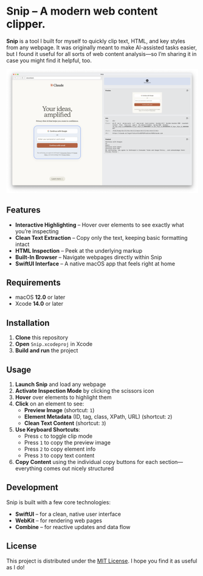 # Snip – A modern web content clipper.

**Snip** is a tool I built for myself to quickly clip text, HTML, and key styles from any webpage. It was originally meant to make AI-assisted tasks easier, but I found it useful for all sorts of web content analysis—so I’m sharing it in case you might find it helpful, too.

![Snip Screenshot](screenshot.png)

## Features

- **Interactive Highlighting** – Hover over elements to see exactly what you’re inspecting  
- **Clean Text Extraction** – Copy only the text, keeping basic formatting intact  
- **HTML Inspection** – Peek at the underlying markup  
- **Built-In Browser** – Navigate webpages directly within Snip  
- **SwiftUI Interface** – A native macOS app that feels right at home

## Requirements

- macOS **12.0** or later  
- Xcode **14.0** or later  

## Installation

1. **Clone** this repository  
2. **Open** `Snip.xcodeproj` in Xcode  
3. **Build and run** the project  

## Usage

1. **Launch Snip** and load any webpage  
2. **Activate Inspection Mode** by clicking the scissors icon  
3. **Hover** over elements to highlight them  
4. **Click** on an element to see:
   - **Preview Image** (shortcut: `1`)  
   - **Element Metadata** (ID, tag, class, XPath, URL) (shortcut: `2`)  
   - **Clean Text Content** (shortcut: `3`)  
5. **Use Keyboard Shortcuts**:
   - Press `c` to toggle clip mode  
   - Press `1` to copy the preview image  
   - Press `2` to copy element info  
   - Press `3` to copy text content  
6. **Copy Content** using the individual copy buttons for each section—everything comes out nicely structured

## Development

Snip is built with a few core technologies:
- **SwiftUI** – for a clean, native user interface  
- **WebKit** – for rendering web pages  
- **Combine** – for reactive updates and data flow  

## License

This project is distributed under the [MIT License](LICENSE). I hope you find it as useful as I do!
